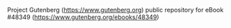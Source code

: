 Project Gutenberg (https://www.gutenberg.org) public repository for eBook #48349 (https://www.gutenberg.org/ebooks/48349)
